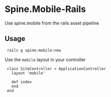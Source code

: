 # Spine.Mobile-Rails

Use spine.mobile from the rails asset pipeline

## Usage

     rails g spine:mobile:new

Use the `mobile` layout in your controller

     class SiteController < ApplicationController
       layout 'mobile'
       
       def index
       end
     end

